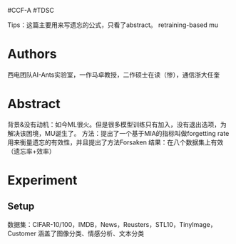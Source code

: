 #CCF-A #TDSC

Tips：这篇主要用来写遗忘的公式，只看了abstract。
retraining-based mu
# Authors
西电团队AI-Ants实验室，一作马卓教授，二作硕士在读（惨），通信浙大任奎

# Abstract
背景&没有动机：如今ML很火。但是很多模型训练只有加入，没有退出选项，为解决该困境，MU诞生了。
方法：提出了一个基于MIA的指标叫做forgetting rate用来衡量遗忘的有效性，并且提出了方法Forsaken
结果：在八个数据集上有效（遗忘率+效率）


# Experiment
## Setup
数据集：CIFAR-10/100，IMDB，News，Reusters，STL10，TinyImage，Customer
涵盖了图像分类、情感分析、文本分类